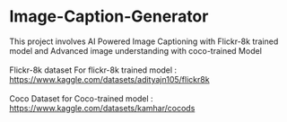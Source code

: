 # Image-Caption-Generator
This project involves AI Powered Image Captioning with Flickr-8k trained model and Advanced image understanding with coco-trained Model<br>                                                                                                         
Flickr-8k dataset For flickr-8k trained model : https://www.kaggle.com/datasets/adityajn105/flickr8k<br>                                                                                                                                             
Coco Dataset for Coco-trained model : https://www.kaggle.com/datasets/kamhar/cocods<br>
